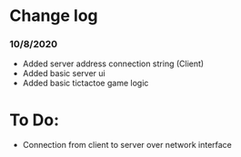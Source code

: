 # Change log


### 10/8/2020

- Added server address connection string (Client)
- Added basic server ui
- Added basic tictactoe game logic

# To Do:
- Connection from client to server over network interface


